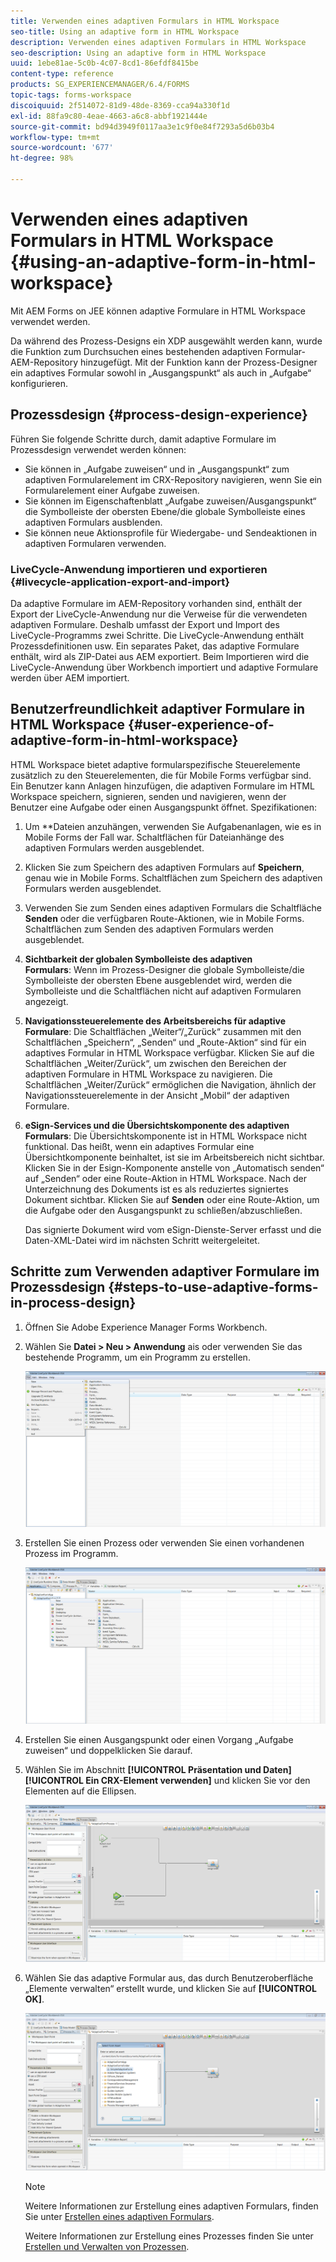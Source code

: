 ```yaml
---
title: Verwenden eines adaptiven Formulars in HTML Workspace
seo-title: Using an adaptive form in HTML Workspace
description: Verwenden eines adaptiven Formulars in HTML Workspace
seo-description: Using an adaptive form in HTML Workspace
uuid: 1ebe81ae-5c0b-4c07-8cd1-86efdf8415be
content-type: reference
products: SG_EXPERIENCEMANAGER/6.4/FORMS
topic-tags: forms-workspace
discoiquuid: 2f514072-81d9-48de-8369-cca94a330f1d
exl-id: 88fa9c80-4eae-4663-a6c8-abbf1921444e
source-git-commit: bd94d3949f0117aa3e1c9f0e84f7293a5d6b03b4
workflow-type: tm+mt
source-wordcount: '677'
ht-degree: 98%

---
```


# Verwenden eines adaptiven Formulars in HTML Workspace {#using-an-adaptive-form-in-html-workspace}

Mit AEM Forms on JEE können adaptive Formulare in HTML Workspace verwendet werden.

Da während des Prozess-Designs ein XDP ausgewählt werden kann, wurde die Funktion zum Durchsuchen eines bestehenden adaptiven Formular-AEM-Repository hinzugefügt. Mit der Funktion kann der Prozess-Designer ein adaptives Formular sowohl in „Ausgangspunkt“ als auch in „Aufgabe“ konfigurieren.

## Prozessdesign {#process-design-experience}

Führen Sie folgende Schritte durch, damit adaptive Formulare im Prozessdesign verwendet werden können:

* Sie können in „Aufgabe zuweisen“ und in „Ausgangspunkt“ zum adaptiven Formularelement im CRX-Repository navigieren, wenn Sie ein Formularelement einer Aufgabe zuweisen.
* Sie können im Eigenschaftenblatt „Aufgabe zuweisen/Ausgangspunkt“ die Symbolleiste der obersten Ebene/die globale Symbolleiste eines adaptiven Formulars ausblenden.
* Sie können neue Aktionsprofile für Wiedergabe- und Sendeaktionen in adaptiven Formularen verwenden.

### LiveCycle-Anwendung importieren und exportieren {#livecycle-application-export-and-import}

Da adaptive Formulare im AEM-Repository vorhanden sind, enthält der Export der LiveCycle-Anwendung nur die Verweise für die verwendeten adaptiven Formulare. Deshalb umfasst der Export und Import des LiveCycle-Programms zwei Schritte. Die LiveCycle-Anwendung enthält Prozessdefinitionen usw. Ein separates Paket, das adaptive Formulare enthält, wird als ZIP-Datei aus AEM exportiert. Beim Importieren wird die LiveCycle-Anwendung über Workbench importiert und adaptive Formulare werden über AEM importiert.

## Benutzerfreundlichkeit adaptiver Formulare in HTML Workspace {#user-experience-of-adaptive-form-in-html-workspace}

HTML Workspace bietet adaptive formularspezifische Steuerelemente zusätzlich zu den Steuerelementen, die für Mobile Forms verfügbar sind. Ein Benutzer kann Anlagen hinzufügen, die adaptiven Formulare im HTML Workspace speichern, signieren, senden und navigieren, wenn der Benutzer eine Aufgabe oder einen Ausgangspunkt öffnet. Spezifikationen:

1. Um **Dateien anzuhängen, verwenden Sie Aufgabenanlagen, wie es in Mobile Forms der Fall war. Schaltflächen für Dateianhänge des adaptiven Formulars werden ausgeblendet.

1. Klicken Sie zum Speichern des adaptiven Formulars auf **Speichern**, genau wie in Mobile Forms. Schaltflächen zum Speichern des adaptiven Formulars werden ausgeblendet.

1. Verwenden Sie zum Senden eines adaptiven Formulars die Schaltfläche **Senden** oder die verfügbaren Route-Aktionen, wie in Mobile Forms. Schaltflächen zum Senden des adaptiven Formulars werden ausgeblendet.

1. **Sichtbarkeit der globalen Symbolleiste des adaptiven Formulars**: Wenn im Prozess-Designer die globale Symbolleiste/die Symbolleiste der obersten Ebene ausgeblendet wird, werden die Symbolleiste und die Schaltflächen nicht auf adaptiven Formularen angezeigt.

1. **Navigationssteuerelemente des Arbeitsbereichs für adaptive Formulare**: Die Schaltflächen „Weiter“/„Zurück“ zusammen mit den Schaltflächen „Speichern“, „Senden“ und „Route-Aktion“ sind für ein adaptives Formular in HTML Workspace verfügbar. Klicken Sie auf die Schaltflächen „Weiter/Zurück“, um zwischen den Bereichen der adaptiven Formulare in HTML Workspace zu navigieren. Die Schaltflächen „Weiter/Zurück“ ermöglichen die Navigation, ähnlich der Navigationssteuerelemente in der Ansicht „Mobil“ der adaptiven Formulare.

1. **eSign-Services und die Übersichtskomponente des adaptiven Formulars**: Die Übersichtskomponente ist in HTML Workspace nicht funktional. Das heißt, wenn ein adaptives Formular eine Übersichtkomponente beinhaltet, ist sie im Arbeitsbereich nicht sichtbar. Klicken Sie in der Esign-Komponente anstelle von „Automatisch senden“ auf „Senden“ oder eine Route-Aktion in HTML Workspace. Nach der Unterzeichnung des Dokuments ist es als reduziertes signiertes Dokument sichtbar. Klicken Sie auf **Senden** oder eine Route-Aktion, um die Aufgabe oder den Ausgangspunkt zu schließen/abzuschließen.

   Das signierte Dokument wird vom eSign-Dienste-Server erfasst und die Daten-XML-Datei wird im nächsten Schritt weitergeleitet.

## Schritte zum Verwenden adaptiver Formulare im Prozessdesign {#steps-to-use-adaptive-forms-in-process-design}

1. Öffnen Sie Adobe Experience Manager Forms Workbench.

1. Wählen Sie **Datei > Neu > Anwendung** ais oder verwenden Sie das bestehende Programm, um ein Programm zu erstellen.

   ![Neue Anwendung erstellen](assets/create_new_appl.png)

1. Erstellen Sie einen Prozess oder verwenden Sie einen vorhandenen Prozess im Programm.

   ![Neuen Prozess erstellen](assets/create_new_process.png)

1. Erstellen Sie einen Ausgangspunkt oder einen Vorgang „Aufgabe zuweisen“ und doppelklicken Sie darauf.
1. Wählen Sie im Abschnitt **[!UICONTROL Präsentation und Daten]** **[!UICONTROL Ein CRX-Element verwenden]** und klicken Sie vor den Elementen auf die Ellipsen.

   ![Use a CRX asset](assets/use_crx_asset.png)

1. Wählen Sie das adaptive Formular aus, das durch Benutzeroberfläche „Elemente verwalten“ erstellt wurde, und klicken Sie auf **[!UICONTROL OK]**.

   ![Ein adaptives Formular auswählen](assets/selecting_form.png)

   >[!NOTE]
   >
   >Weitere Informationen zur Erstellung eines adaptiven Formulars, finden Sie unter [Erstellen eines adaptiven Formulars](/help/forms/using/creating-adaptive-form.md).
   >
   >Weitere Informationen zur Erstellung eines Prozesses finden Sie unter [Erstellen und Verwalten von Prozessen](https://help.adobe.com/de_DE/AEMForms/6.1/WorkbenchHelp/WS92d06802c76abadb-1cc35bda128261a20dd-7ff7.2.html).
